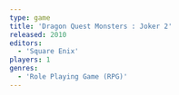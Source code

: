```yaml
---
type: game
title: 'Dragon Quest Monsters : Joker 2'
released: 2010
editors: 
  - 'Square Enix'
players: 1
genres:
  - 'Role Playing Game (RPG)'
---
```

